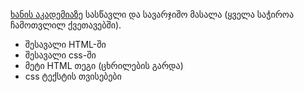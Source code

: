  [ხანის აკადემიაზე](https://ka.khanacademy.org/computing/computer-programming/html-css) სასწავლი და სავარჯიშო მასალა (ყველა საჭიროა ჩამოთვლილ ქვეთავებში).

- შესავალი HTML-ში
- შესავალი css-ში
- მეტი HTML თეგი (ცხრილების გარდა)
- css ტექსტის თვისებები


